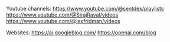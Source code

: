 Youtube channels:
  https://www.youtube.com/@sentdex/playlists
  https://www.youtube.com/@SirajRaval/videos
  https://www.youtube.com/@lexfridman/videos

Websites:
  https://ai.googleblog.com/
  https://openai.com/blog
